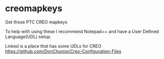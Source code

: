 # creomapkeys
Get those PTC CREO mapkeys

To help with using these I recommend Notepad++ and have a User Defined Language(UDL) setup.

Linked is a place that has some UDLs for CREO https://github.com/DonChunior/Creo-Configuration-Files 
